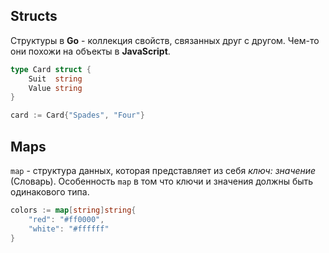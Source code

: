 ## Structs

Структуры в **Go** - коллекция свойств, связанных друг с другом. Чем-то они похожи на объекты в **JavaScript**.

```go
type Card struct {
	Suit  string
	Value string
}

card := Card{"Spades", "Four"}
```

## Maps

`map` - структура данных, которая представляет из себя *ключ: значение* (Словарь). Особенность `map` в том что ключи и значения должны быть одинакового типа.

```go
colors := map[string]string{
	"red": "#ff0000",
	"white": "#ffffff"
}
```
